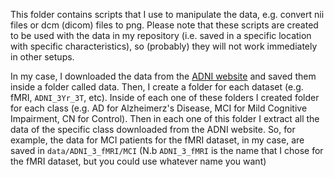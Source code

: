 This folder contains scripts that I use to manipulate the data, e.g. convert nii files or dcm (dicom) files to png.
Please note that these scripts are created to be used with the data in my repository (i.e. saved in a specific location with specific characteristics), so (probably) they will not work immediately in other setups.

In my case, I downloaded the data from the [ADNI website](https://adni.loni.usc.edu/data-samples/adni-data/) and saved them inside a folder called data. 
Then, I create a folder for each dataset (e.g. fMRI, `ADNI_3Yr_3T`, etc). 
Inside of each one of these folders I created folder for each class (e.g. AD for Alzheimerz's Disease, MCI for Mild Cognitive Impairment, CN for Control).
Then in each one of this folder I extract all the data of the specific class downloaded from the ADNI website.
So, for example, the data for MCI patients for the fMRI dataset, in my case, are saved in `data/ADNI_3_fMRI/MCI` (N.b `ADNI_3_fMRI` is the name that I chose for the fMRI dataset, but you could use whatever name you want)

